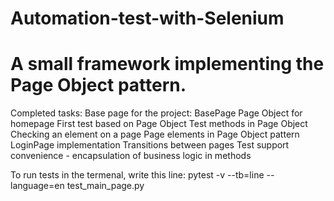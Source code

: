 # Automation-test-with-Selenium

# A small framework implementing the Page Object pattern.

Completed tasks:
Base page for the project: BasePage 
Page Object for homepage
First test based on Page Object
Test methods in Page Object
Checking an element on a page 
Page elements in Page Object pattern
LoginPage implementation
Transitions between pages
Test support convenience - encapsulation of business logic in methods

To run tests in the termenal, write this line:  pytest -v --tb=line --language=en test_main_page.py
